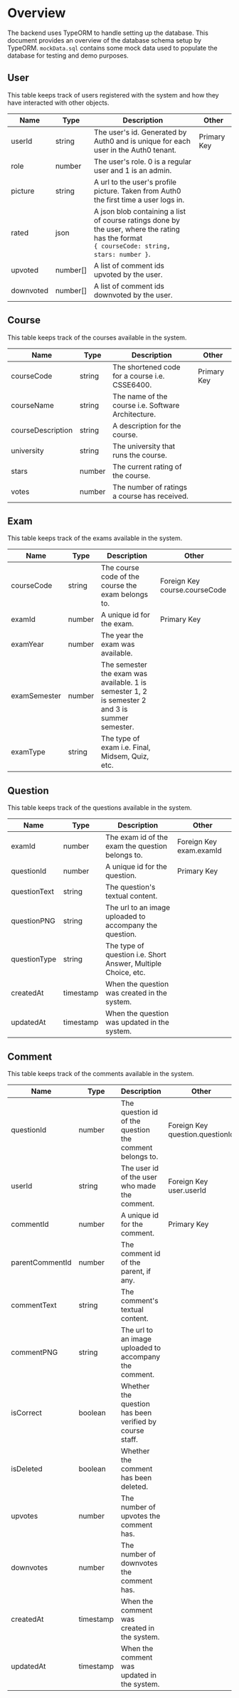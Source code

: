 # Overview
The backend uses TypeORM to handle setting up the database. This document provides an overview of the database schema setup by TypeORM.
`mockData.sql` contains some mock data used to populate the database for testing and demo purposes.

## User
This table keeps track of users registered with the system and how they have interacted with other objects.

| Name      | Type     | Description                                                                                                                                    | Other       |
|-----------|----------|------------------------------------------------------------------------------------------------------------------------------------------------|-------------|
| userId    | string   | The user's id. Generated by Auth0 and is unique for each user in the Auth0 tenant.                                                             | Primary Key |
| role      | number   | The user's role. 0 is a regular user and 1 is an admin.                                                                                        |             |
| picture   | string   | A url to the user's profile picture. Taken from Auth0 the first time a user logs in.                                                           |             |
| rated     | json     | A json blob containing a list of course ratings done by the user, where the rating has the format<br/>`{ courseCode: string, stars: number }`. |             |
| upvoted   | number[] | A list of comment ids upvoted by the user.                                                                                                     |             |
| downvoted | number[] | A list of comment ids downvoted by the user.                                                                                                   |             |


## Course
This table keeps track of the courses available in the system.

| Name              | Type   | Description                                        | Other       |
|-------------------|--------|----------------------------------------------------|-------------|
| courseCode        | string | The shortened code for a course i.e. CSSE6400.     | Primary Key |
| courseName        | string | The name of the course i.e. Software Architecture. |             |
| courseDescription | string | A description for the course.                      |             |
| university        | string | The university that runs the course.               |             |
| stars             | number | The current rating of the course.                  |             |   
| votes             | number | The number of ratings a course has received.       |             |   

## Exam
This table keeps track of the exams available in the system.

| Name         | Type   | Description                                                                                     | Other                         |
|--------------|--------|-------------------------------------------------------------------------------------------------|-------------------------------|
| courseCode   | string | The course code of the course the exam belongs to.                                              | Foreign Key course.courseCode |
| examId       | number | A unique id for the exam.                                                                       | Primary Key                   |
| examYear     | number | The year the exam was available.                                                                |                               |
| examSemester | number | The semester the exam was available. 1 is semester 1, 2 is semester 2 and 3 is summer semester. |                               |
| examType     | string | The type of exam i.e. Final, Midsem, Quiz, etc.                                                 |                               |

## Question
This table keeps track of the questions available in the system.

| Name         | Type      | Description                                                   | Other                   |
|--------------|-----------|---------------------------------------------------------------|-------------------------|
| examId       | number    | The exam id of the exam the question belongs to.              | Foreign Key exam.examId |
| questionId   | number    | A unique id for the question.                                 | Primary Key             |
| questionText | string    | The question's textual content.                               |                         |
| questionPNG  | string    | The url to an image uploaded to accompany the question.       |                         |
| questionType | string    | The type of question i.e. Short Answer, Multiple Choice, etc. |                         |
| createdAt    | timestamp | When the question was created in the system.                  |                         |
| updatedAt    | timestamp | When the question was updated in the system.                  |                         |

## Comment
This table keeps track of the comments available in the system.

| Name            | Type      | Description                                             | Other                           |
|-----------------|-----------|---------------------------------------------------------|---------------------------------|
| questionId      | number    | The question id of the question the comment belongs to. | Foreign Key question.questionId |
| userId          | string    | The user id of the user who made the comment.           | Foreign Key user.userId         |
| commentId       | number    | A unique id for the comment.                            | Primary Key                     |
| parentCommentId | number    | The comment id of the parent, if any.                   |                                 |
| commentText     | string    | The comment's textual content.                          |                                 |
| commentPNG      | string    | The url to an image uploaded to accompany the comment.  |                                 |
| isCorrect       | boolean   | Whether the question has been verified by course staff. |                                 |
| isDeleted       | boolean   | Whether the comment has been deleted.                   |                                 |
| upvotes         | number    | The number of upvotes the comment has.                  |                                 |
| downvotes       | number    | The number of downvotes the comment has.                |                                 |
| createdAt       | timestamp | When the comment was created in the system.             |                                 |
| updatedAt       | timestamp | When the comment was updated in the system.             |                                 |
